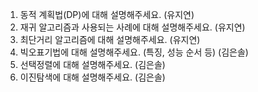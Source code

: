 1. 동적 계획법(DP)에 대해 설명해주세요. (유지연)
2. 재귀 알고리즘과 사용되는 사례에 대해 설명해주세요. (유지연)
3. 최단거리 알고리즘에 대해 설명해주세요. (유지연)
4. 빅오표기법에 대해 설명해주세요. (특징, 성능 순서 등) (김은솔)
5. 선택정렬에 대해 설명해주세요. (김은솔)
6. 이진탐색에 대해 설명해주세요. (김은솔)
